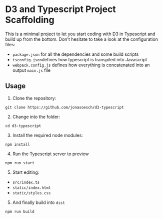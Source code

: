 # D3 and Typescript Project Scaffolding

This is a minimal project to let you start coding with D3 in Typescript and build up from the bottom.
Don't hesitate to take a look at the configuration files:

* `package.json` for all the dependencies and some build scripts
* `tsconfig.json`defines how typescript is transpiled into Javascript
* `webpack.config.js` defines how everything is concatenated into an output `main.js` file

## Usage

1. Clone the repository:

```
git clone https://github.com/jonasoesch/d3-typescript
```

2. Change into the folder:

```
cd d3-typescript
```

3. Install the required node modules:

```
npm install
```

4. Run the Typescript server to preview

```
npm run start
```

5. Start editing:
* `src/index.ts`
* `static/index.html`
* `static/styles.css`

5. And finally build into `dist`

```
npm run build
```

